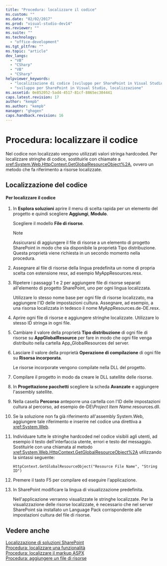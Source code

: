 ```yaml
---
title: "Procedura: localizzare il codice"
ms.custom: ""
ms.date: "02/02/2017"
ms.prod: "visual-studio-dev14"
ms.reviewer: ""
ms.suite: ""
ms.technology: 
  - "office-development"
ms.tgt_pltfrm: ""
ms.topic: "article"
dev_langs: 
  - "VB"
  - "CSharp"
  - "VB"
  - "CSharp"
helpviewer_keywords: 
  - "localizzazione di codice [sviluppo per SharePoint in Visual Studio]"
  - "sviluppo per SharePoint in Visual Studio, localizzazione"
ms.assetid: 0e852052-5ad4-4517-81cf-8865ec304441
caps.latest.revision: 17
author: "kempb"
ms.author: "kempb"
manager: "ghogen"
caps.handback.revision: 16
---
```

# Procedura: localizzare il codice
  Nel codice non localizzato vengono utilizzati valori stringa hardcoded.  Per localizzare stringhe di codice, sostituirle con chiamate a <xref:System.Web.HttpContext.GetGlobalResourceObject%2A>, ovvero un metodo che fa riferimento a risorse localizzate.  
  
## Localizzazione del codice  
  
#### Per localizzare il codice  
  
1.  In **Esplora soluzioni** aprire il menu di scelta rapida per un elemento del progetto e quindi scegliere **Aggiungi**, **Modulo**.  
  
     Scegliere il modello **File di risorse**.  
  
    > [!NOTE]  
    >  Assicurarsi di aggiungere il file di risorse a un elemento di progetto SharePoint in modo che sia disponibile la proprietà Tipo distribuzione.  Questa proprietà viene richiesta in un secondo momento nella procedura.  
  
2.  Assegnare al file di risorse della lingua predefinita un nome di propria scelta con estensione resx, ad esempio MyAppResources.resx.  
  
3.  Ripetere i passaggi 1 e 2 per aggiungere file di risorse separati all'elemento di progetto SharePoint, uno per ogni lingua localizzata.  
  
     Utilizzare lo stesso nome base per ogni file di risorse localizzato, ma aggiungere l'ID delle impostazioni cultura.  Assegnare, ad esempio, a una risorsa localizzata in tedesco il nome MyAppResources.de\-DE.resx.  
  
4.  Aprire ogni file di risorse e aggiungere stringhe localizzate.  Utilizzare lo stesso ID stringa in ogni file.  
  
5.  Cambiare il valore della proprietà **Tipo distribuzione** di ogni file di risorse su **AppGlobalResource** per fare in modo che ogni file venga distribuito nella cartella App\_GlobalResources del server.  
  
6.  Lasciare il valore della proprietà **Operazione di compilazione** di ogni file su **Risorsa incorporata**.  
  
     Le risorse incorporate vengono compilate nella DLL del progetto.  
  
7.  Compilare il progetto in modo da creare le DLL satellite delle risorse.  
  
8.  In **Progettazione pacchetti** scegliere la scheda **Avanzate** e aggiungere l'assembly satellite.  
  
9. Nella casella **Percorso** anteporre una cartella con l'ID delle impostazioni cultura al percorso, ad esempio de\-DE\\*Project Item Name*.resources.dll.  
  
10. Se la soluzione non fa già riferimento all'assembly System.Web, aggiungere tale riferimento e inserire nel codice una direttiva a <xref:System.Web>.  
  
11. Individuare tutte le stringhe hardcoded nel codice visibili agli utenti, ad esempio il testo dell'interfaccia utente, errori e testo del messaggio.  Sostituirle con una chiamata al metodo <xref:System.Web.HttpContext.GetGlobalResourceObject%2A> utilizzando la sintassi seguente:  
  
    ```  
    HttpContext.GetGlobalResourceObject("Resource File Name", "String ID")  
    ```  
  
12. Premere il tasto F5 per compilare ed eseguire l'applicazione.  
  
13. In SharePoint modificare la lingua di visualizzazione predefinita.  
  
     Nell'applicazione verranno visualizzate le stringhe localizzate.  Per la visualizzazione delle risorse localizzate, è necessario che nel server SharePoint sia installato un Language Pack corrispondente alle impostazioni cultura del file di risorse.  
  
## Vedere anche  
 [Localizzazione di soluzioni SharePoint](../sharepoint/localizing-sharepoint-solutions.md)   
 [Procedura: localizzare una funzionalità](../sharepoint/how-to-localize-a-feature.md)   
 [Procedura: localizzare il markup ASPX](../sharepoint/how-to-localize-aspx-markup.md)   
 [Procedura: aggiungere un file di risorse](../sharepoint/how-to-add-a-resource-file.md)  
  
  